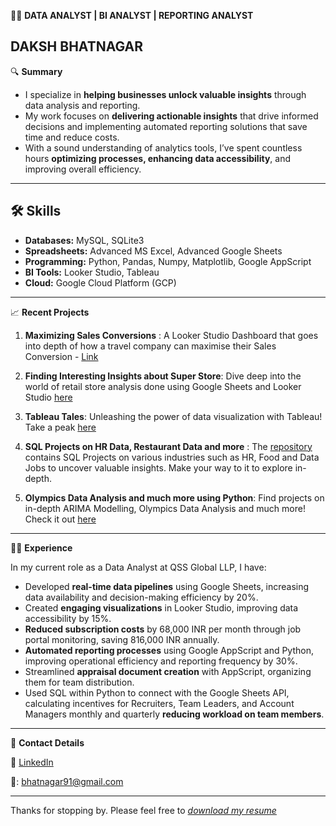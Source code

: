 👨‍💼 **DATA ANALYST | BI ANALYST | REPORTING ANALYST**

DAKSH BHATNAGAR
---

 🔍 **Summary**

- I specialize in **helping businesses unlock valuable insights** through data analysis and reporting.
- My work focuses on **delivering actionable insights** that drive informed decisions and implementing automated reporting solutions that save time and reduce costs.
- With a sound understanding of analytics tools, I’ve spent countless hours **optimizing processes, enhancing data accessibility**, and improving overall efficiency.
---

## 🛠️ Skills

- **Databases:** MySQL, SQLite3
- **Spreadsheets:** Advanced MS Excel, Advanced Google Sheets
- **Programming:** Python, Pandas, Numpy, Matplotlib, Google AppScript
- **BI Tools:** Looker Studio, Tableau
- **Cloud:** Google Cloud Platform (GCP)

---


 📈 **Recent Projects**

1. **Maximizing Sales Conversions** : A Looker Studio Dashboard that goes into depth of how a travel company can maximise their Sales Conversion - [Link](https://lookerstudio.google.com/reporting/cc4ee68d-2634-4110-8652-811626ea9b05/page/p_4qnx3lohhd)
   
2. **Finding Interesting Insights about Super Store**: Dive deep into the world of retail store analysis done using Google Sheets and Looker Studio [here](https://docs.google.com/spreadsheets/d/14h0UCZOhi1nQx7oT7DY8SYmqp3S0Y5UssEjkGAuVgXo/edit#gid=312503756) 
   
3. **Tableau Tales**: Unleashing the power of data visualization with Tableau! Take a peak [here](https://public.tableau.com/app/profile/daksh.bhatnagar) 
   
4. **SQL Projects on HR Data, Restaurant Data and more** : The [repository](https://github.com/dakshbhatnagar/SQLProjects) contains SQL Projects on various industries such as HR, Food and Data Jobs to uncover valuable insights. Make your way to it to explore in-depth.
 
5. **Olympics Data Analysis and much more using Python**: Find projects on in-depth ARIMA Modelling, Olympics Data Analysis and much more! Check it out [here](https://github.com/dakshbhatnagar/projects) 
---

👨‍💻 **Experience**

In my current role as a Data Analyst at QSS Global LLP, I have:

- Developed **real-time data pipelines** using Google Sheets, increasing data availability and decision-making efficiency by 20%.
- Created **engaging visualizations** in Looker Studio, improving data accessibility by 15%.
- **Reduced subscription costs** by 68,000 INR per month through job portal monitoring, saving 816,000 INR annually.
- **Automated reporting processes** using Google AppScript and Python, improving operational efficiency and reporting frequency by 30%.
- Streamlined **appraisal document creation** with AppScript, organizing them for team distribution.
- Used SQL within Python to connect with the Google Sheets API, calculating incentives for Recruiters, Team Leaders, and Account Managers monthly and quarterly **reducing workload on team members**.
  
---

📧 **Contact Details**

🔗 [LinkedIn](https://www.linkedin.com/in/dakshb/)

📧: bhatnagar91@gmail.com

---

Thanks for stopping by. Please feel free to *[download my resume](https://drive.google.com/file/d/1M2PYWuYh-p8yFBJ5ta00iKHO1tDZieJy/view)*
